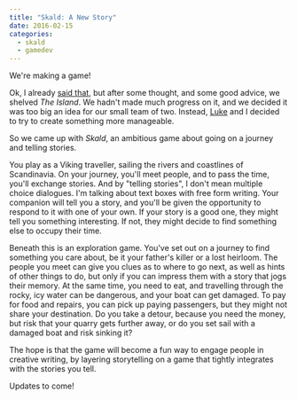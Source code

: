 ```yaml
---
title: "Skald: A New Story"
date: 2016-02-15
categories:
  - skald
  - gamedev
---
```


We're making a game!

Ok, I already [said that](/blog/2015/02/23/welcome-to-the-island/), but after
some thought, and some good advice, we shelved _The Island_. We hadn't made much
progress on it, and we decided it was too big an idea for our small team of two.
Instead, [Luke](http://www.luketovee.com/) and I decided to try to create
something more manageable.

So we came up with _Skald_, an ambitious game about going on a journey and
telling stories.

You play as a Viking traveller, sailing the rivers and coastlines of
Scandinavia. On your journey, you'll meet people, and to pass the time, you'll
exchange stories. And by "telling stories", I don't mean multiple choice
dialogues. I'm talking about text boxes with free form writing. Your companion
will tell you a story, and you'll be given the opportunity to respond to it with
one of your own. If your story is a good one, they might tell you something
interesting. If not, they might decide to find something else to occupy their
time.

Beneath this is an exploration game. You've set out on a journey to find
something you care about, be it your father's killer or a lost heirloom. The
people you meet can give you clues as to where to go next, as well as hints of
other things to do, but only if you can impress them with a story that jogs
their memory. At the same time, you need to eat, and travelling through the
rocky, icy water can be dangerous, and your boat can get damaged. To pay for
food and repairs, you can pick up paying passengers, but they might not share
your destination. Do you take a detour, because you need the money, but risk
that your quarry gets further away, or do you set sail with a damaged boat and
risk sinking it?

The hope is that the game will become a fun way to engage people in creative
writing, by layering storytelling on a game that tightly integrates with the
stories you tell.

Updates to come!
